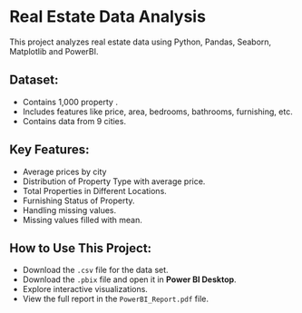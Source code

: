 # Real Estate Data Analysis

This project analyzes real estate data using Python, Pandas, Seaborn, Matplotlib and PowerBI.

## Dataset:
- Contains 1,000 property .
- Includes features like price, area, bedrooms, bathrooms, furnishing, etc.
- Contains data from 9 cities.

## Key Features:
- Average prices by city
- Distribution of Property Type with average price.
- Total Properties in Different Locations.
- Furnishing Status of Property.
- Handling missing values.
- Missing values filled with mean.


## How to Use This Project:
- Download the `.csv` file for the data set.
- Download the `.pbix` file and open it in **Power BI Desktop**. 
- Explore interactive visualizations.  
- View the full report in the `PowerBI_Report.pdf` file.  
